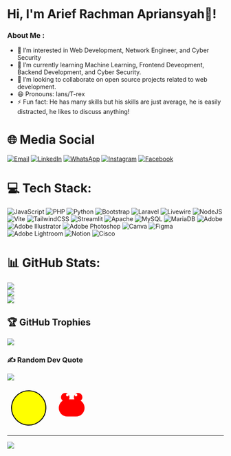 # Hi, I'm Arief Rachman Apriansyah👋!

### About Me :
- 👀 I’m interested in Web Development, Network Engineer, and Cyber Security
- 🌱 I’m currently learning Machine Learning, Frontend Deveopment, Backend Development, and Cyber Security.
- 💞️ I’m looking to collaborate on open source projects related to web development.
- 😄 Pronouns: Ians/T-rex
- ⚡ Fun fact: He has many skills but his skills are just average, he is easily distracted, he likes to discuss anything!

# 🌐 Media Social

[![Email](https://img.shields.io/badge/Email-arkalbojong%40gmail.com-D14836?logo=gmail&logoColor=white)](mailto:arkalbojong@gmail.com)
[![LinkedIn](https://img.shields.io/badge/LinkedIn-Arief_Rachman-0077B5?logo=linkedin&logoColor=white)](https://www.linkedin.com/in/arief-rachman-apriansyah-9bb911343/)
[![WhatsApp](https://img.shields.io/badge/WhatsApp-62895383271892-25D366?logo=whatsapp&logoColor=white)](https://wa.me/62895383271892)
[![Instagram](https://img.shields.io/badge/Instagram-_riasyaharief_-E4405F?logo=instagram&logoColor=white)](https://www.instagram.com/_riasyaharief/)
[![Facebook](https://img.shields.io/badge/Facebook-Arief_Rachman-1877F2?logo=facebook&logoColor=white)](https://www.facebook.com/ariefrachman.apriansyah)

# 💻 Tech Stack:
![JavaScript](https://img.shields.io/badge/javascript-%23323330.svg?style=flat&logo=javascript&logoColor=%23F7DF1E) ![PHP](https://img.shields.io/badge/php-%23777BB4.svg?style=flat&logo=php&logoColor=white) ![Python](https://img.shields.io/badge/python-3670A0?style=flat&logo=python&logoColor=ffdd54) ![Bootstrap](https://img.shields.io/badge/bootstrap-%238511FA.svg?style=flat&logo=bootstrap&logoColor=white) ![Laravel](https://img.shields.io/badge/laravel-%23FF2D20.svg?style=flat&logo=laravel&logoColor=white) ![Livewire](https://img.shields.io/badge/livewire-%234e56a6.svg?style=flat&logo=livewire&logoColor=white) ![NodeJS](https://img.shields.io/badge/node.js-6DA55F?style=flat&logo=node.js&logoColor=white) ![Vite](https://img.shields.io/badge/vite-%23646CFF.svg?style=flat&logo=vite&logoColor=white) ![TailwindCSS](https://img.shields.io/badge/tailwindcss-%2338B2AC.svg?style=flat&logo=tailwind-css&logoColor=white) ![Streamlit](https://img.shields.io/badge/Streamlit-%23FE4B4B.svg?style=flat&logo=streamlit&logoColor=white) ![Apache](https://img.shields.io/badge/apache-%23D42029.svg?style=flat&logo=apache&logoColor=white) ![MySQL](https://img.shields.io/badge/mysql-4479A1.svg?style=flat&logo=mysql&logoColor=white) ![MariaDB](https://img.shields.io/badge/MariaDB-003545?style=flat&logo=mariadb&logoColor=white) ![Adobe](https://img.shields.io/badge/adobe-%23FF0000.svg?style=flat&logo=adobe&logoColor=white) ![Adobe Illustrator](https://img.shields.io/badge/adobe%20illustrator-%23FF9A00.svg?style=flat&logo=adobe%20illustrator&logoColor=white) ![Adobe Photoshop](https://img.shields.io/badge/adobe%20photoshop-%2331A8FF.svg?style=flat&logo=adobe%20photoshop&logoColor=white) ![Canva](https://img.shields.io/badge/Canva-%2300C4CC.svg?style=flat&logo=Canva&logoColor=white) ![Figma](https://img.shields.io/badge/figma-%23F24E1E.svg?style=flat&logo=figma&logoColor=white) ![Adobe Lightroom](https://img.shields.io/badge/Adobe%20Lightroom-31A8FF.svg?style=flat&logo=Adobe%20Lightroom&logoColor=white) ![Notion](https://img.shields.io/badge/Notion-%23000000.svg?style=flat&logo=notion&logoColor=white) ![Cisco](https://img.shields.io/badge/cisco-%23049fd9.svg?style=flat&logo=cisco&logoColor=black)
# 📊 GitHub Stats:
![](https://github-readme-stats.vercel.app/api?username=Riansyah96&theme=radical&hide_border=true&include_all_commits=true&count_private=false)<br/>
![](https://nirzak-streak-stats.vercel.app/?user=Riansyah96&theme=radical&hide_border=true)<br/>
![](https://github-readme-stats.vercel.app/api/top-langs/?username=Riansyah96&theme=radical&hide_border=true&include_all_commits=true&count_private=false&layout=compact)

## 🏆 GitHub Trophies
![](https://github-profile-trophy.vercel.app/?username=Riansyah96&theme=radical&no-frame=false&no-bg=false&margin-w=4)

### ✍️ Random Dev Quote
![](https://quotes-github-readme.vercel.app/api?type=horizontal&theme=radical)

<svg width="200" height="100" xmlns="http://www.w3.org/2000/svg">
  <!-- Pac-Man -->
  <circle cx="50" cy="50" r="40" fill="#FFFF00" stroke="#000000" stroke-width="2">
    <animateTransform attributeName="transform" type="rotate" from="0 50 50" to="45 50 50" dur="0.5s" repeatCount="indefinite"/>
  </circle>
  <!-- Ghost -->
  <rect x="120" y="30" width="60" height="40" rx="20" fill="#FF0000"/>
  <circle cx="135" cy="25" r="10" fill="#FF0000"/>
  <circle cx="165" cy="25" r="10" fill="#FF0000"/>
  <circle cx="140" cy="20" r="3" fill="#FFFFFF"/>
  <circle cx="160" cy="20" r="3" fill="#FFFFFF"/>
</svg>

---
[![](https://visitcount.itsvg.in/api?id=Riansyah96&icon=0&color=0)](https://visitcount.itsvg.in)

<!-- Proudly created with GPRM ( https://gprm.itsvg.in ) -->
